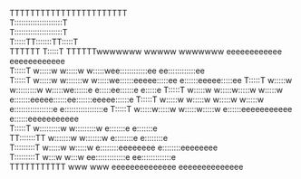 TTTTTTTTTTTTTTTTTTTTTTT                                                                              
T:::::::::::::::::::::T                                                                              
T:::::::::::::::::::::T                                                                              
T:::::TT:::::::TT:::::T                                                                              
TTTTTT  T:::::T  TTTTTTwwwwwww           wwwww           wwwwwww eeeeeeeeeeee        eeeeeeeeeeee    
        T:::::T         w:::::w         w:::::w         w:::::wee::::::::::::ee    ee::::::::::::ee  
        T:::::T          w:::::w       w:::::::w       w:::::we::::::eeeee:::::ee e::::::eeeee:::::ee
        T:::::T           w:::::w     w:::::::::w     w:::::we::::::e     e:::::ee::::::e     e:::::e
        T:::::T            w:::::w   w:::::w:::::w   w:::::w e:::::::eeeee::::::ee:::::::eeeee::::::e
        T:::::T             w:::::w w:::::w w:::::w w:::::w  e:::::::::::::::::e e:::::::::::::::::e 
        T:::::T              w:::::w:::::w   w:::::w:::::w   e::::::eeeeeeeeeee  e::::::eeeeeeeeeee  
        T:::::T               w:::::::::w     w:::::::::w    e:::::::e           e:::::::e           
      TT:::::::TT              w:::::::w       w:::::::w     e::::::::e          e::::::::e          
      T:::::::::T               w:::::w         w:::::w       e::::::::eeeeeeee   e::::::::eeeeeeee  
      T:::::::::T                w:::w           w:::w         ee:::::::::::::e    ee:::::::::::::e  
      TTTTTTTTTTT                 www             www            eeeeeeeeeeeeee      eeeeeeeeeeeeee  